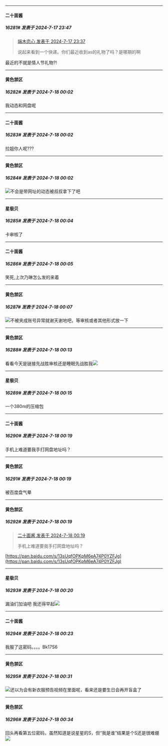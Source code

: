 ﻿
*****

####  二十面酱  
##### 16281#       发表于 2024-7-17 23:47

<blockquote><a href="httphttps://bbs.saraba1st.com/2b/forum.php?mod=redirect&amp;goto=findpost&amp;pid=65619036&amp;ptid=2163917" target="_blank">端木恋心 发表于 2024-7-17 23:37</a>

说起来看到一个快递。你们最近收到as的礼物了吗？是哪期的啊</blockquote>
最近的不就是情人节礼物?!


*****

####  黄色禁区  
##### 16282#       发表于 2024-7-18 00:02

我动态和网盘呢

*****

####  二十面酱  
##### 16283#       发表于 2024-7-18 00:02

拉姐你人呢???

*****

####  黄色禁区  
##### 16284#       发表于 2024-7-18 00:02

<img src="https://static.saraba1st.com/image/smiley/face2017/067.png" referrerpolicy="no-referrer">不会是带网址的动态被叔叔拿下了吧

*****

####  星极贝  
##### 16285#       发表于 2024-7-18 00:04

卡审核了

*****

####  二十面酱  
##### 16286#       发表于 2024-7-18 00:05

笑死,上次乃琳怎么发的来着

*****

####  黄色禁区  
##### 16287#       发表于 2024-7-18 00:07

<img src="https://static.saraba1st.com/image/smiley/face2017/067.png" referrerpolicy="no-referrer">不被夹成账号异常就谢天谢地吧，等审核或者其他形式放一下


*****

####  黄色禁区  
##### 16288#       发表于 2024-7-18 00:13

看看今天是链接先战胜审核还是睡眠先战胜我<img src="https://static.saraba1st.com/image/smiley/face2017/086.png" referrerpolicy="no-referrer">

*****

####  星极贝  
##### 16289#       发表于 2024-7-18 00:15

一个380m的压缩包


*****

####  二十面酱  
##### 16290#       发表于 2024-7-18 00:19

手机上难道要我手打网盘地址吗？

*****

####  黄色禁区  
##### 16291#       发表于 2024-7-18 00:19

被百度盘气晕

*****

####  黄色禁区  
##### 16292#       发表于 2024-7-18 00:19

<blockquote><a href="httphttps://bbs.saraba1st.com/2b/forum.php?mod=redirect&amp;goto=findpost&amp;pid=65619410&amp;ptid=2163917" target="_blank">二十面酱 发表于 2024-7-18 00:19</a>

手机上难道要我手打网盘地址吗？</blockquote>
[https://pan.baidu.com/s/13sUqfOPKpM6eA74P0YZFJg](https://pan.baidu.com/s/13sUqfOPKpM6eA74P0YZFJg)

*****

####  星极贝  
##### 16293#       发表于 2024-7-18 00:20

漏油们加油吧 我还得早起<img src="https://static.saraba1st.com/image/smiley/face2017/018.png" referrerpolicy="no-referrer">

*****

####  二十面酱  
##### 16294#       发表于 2024-7-18 00:23

我服了这密码。。。。Bk17S6


*****

####  黄色禁区  
##### 16295#       发表于 2024-7-18 00:31

<img src="https://static.saraba1st.com/image/smiley/face2017/067.png" referrerpolicy="no-referrer">还以为会有新衣服预告视频在里面呢，看来还是要生日会再开盲盒了


*****

####  黄色禁区  
##### 16296#       发表于 2024-7-18 00:34

回头再看第五位密码，虽然知道是说星星的S，但“我是谁”结果是个S还是很难绷<img src="https://static.saraba1st.com/image/smiley/face2017/067.png" referrerpolicy="no-referrer">

